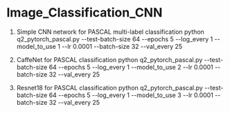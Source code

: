 # Image_Classification_CNN

1. Simple CNN network for PASCAL multi-label classification
python q2_pytorch_pascal.py --test-batch-size 64 --epochs 5 --log_every 1 --model_to_use 1 --lr 0.0001 --batch-size 32 --val_every 25

2. CaffeNet for PASCAL classification
python q2_pytorch_pascal.py --test-batch-size 64 --epochs 5 --log_every 1 --model_to_use 2 --lr 0.0001 --batch-size 32 --val_every 25

3. Resnet18 for PASCAL classification
python q2_pytorch_pascal.py --test-batch-size 64 --epochs 5 --log_every 1 --model_to_use 3 --lr 0.0001 --batch-size 32 --val_every 25
